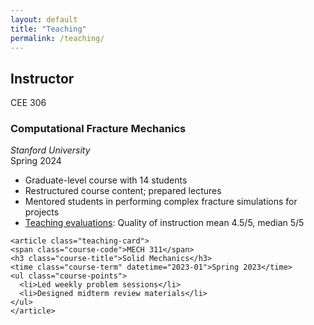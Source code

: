 ```yaml
---
layout: default
title: "Teaching"
permalink: /teaching/
---
```


<section id="teaching" aria-labelledby="teaching-title" class="teaching"> 
  
  <h2 id="teaching-title">Instructor</h2> 

  <div class="teaching-grid"> 
    <article class="teaching-card"> 
    <span class="course-code">CEE 306</span> 
    <h3 class="course-title">Computational Fracture Mechanics</h3> 
    <div class="university university-subtitle"><em>Stanford University</em></div>
    <time class="course-term" datetime="2024-09">Spring 2024</time>
    <ul class="course-points"> 
      <li>Graduate-level course with 14 students</li> 
      <li>Restructured course content; prepared lectures</li> 
      <li>Mentored students in performing complex fracture simulations for projects</li> 
      <li><a class="doc-link" href="/files/CEE291_2019_TeachingEvaluations.pdf" target="_blank" rel="noopener" aria-label="Teaching evaluations">Teaching evaluations</a>: Quality of instruction mean 4.5/5, median 5/5 </li>
    </ul> 
    </article>

    <article class="teaching-card">
    <span class="course-code">MECH 311</span>
    <h3 class="course-title">Solid Mechanics</h3>
    <time class="course-term" datetime="2023-01">Spring 2023</time>
    <ul class="course-points">
      <li>Led weekly problem sessions</li>
      <li>Designed midterm review materials</li>
    </ul>
    </article>
  </div> 
</section>
